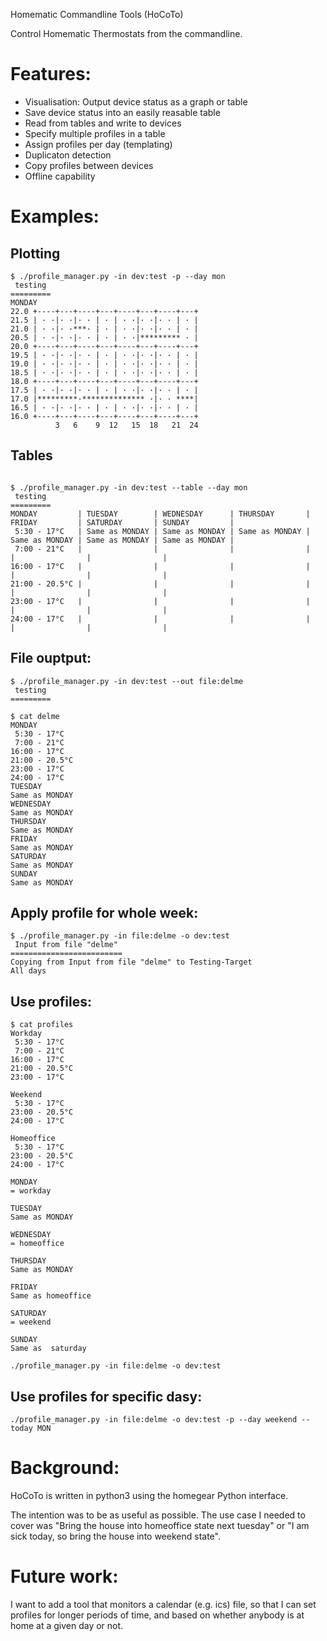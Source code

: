 Homematic Commandline Tools (HoCoTo)

Control Homematic Thermostats from the commandline.

# Features:
- Visualisation: Output device status as a graph or table
- Save device status into an easily reasable table
- Read from tables and write to devices
- Specify multiple profiles in a table
- Assign profiles per day (templating)
- Duplicaton detection
- Copy profiles between devices
- Offline capability

# Examples:

## Plotting
```
$ ./profile_manager.py -in dev:test -p --day mon
 testing
=========
MONDAY
22.0 +----+---+----+---+----+---+----+---+
21.5 | · ·|· ·|· · | · | · ·|· ·|· · | · |
21.0 | · ·|· ·***· | · | · ·|· ·|· · | · |
20.5 | · ·|· ·|· · | · | · ·|********* · |
20.0 +----+---+----+---+----+---+----+---+
19.5 | · ·|· ·|· · | · | · ·|· ·|· · | · |
19.0 | · ·|· ·|· · | · | · ·|· ·|· · | · |
18.5 | · ·|· ·|· · | · | · ·|· ·|· · | · |
18.0 +----+---+----+---+----+---+----+---+
17.5 | · ·|· ·|· · | · | · ·|· ·|· · | · |
17.0 |*********·************** ·|· · ****|
16.5 | · ·|· ·|· · | · | · ·|· ·|· · | · |
16.0 +----+---+----+---+----+---+----+---+
          3   6    9  12   15  18   21  24
```

## Tables
```

$ ./profile_manager.py -in dev:test --table --day mon
 testing
=========
MONDAY         | TUESDAY        | WEDNESDAY      | THURSDAY       | FRIDAY         | SATURDAY       | SUNDAY         | 
 5:30 - 17°C   | Same as MONDAY | Same as MONDAY | Same as MONDAY | Same as MONDAY | Same as MONDAY | Same as MONDAY | 
 7:00 - 21°C   |                |                |                |                |                |                | 
16:00 - 17°C   |                |                |                |                |                |                | 
21:00 - 20.5°C |                |                |                |                |                |                | 
23:00 - 17°C   |                |                |                |                |                |                | 
24:00 - 17°C   |                |                |                |                |                |                | 
```

## File ouptput:
```
$ ./profile_manager.py -in dev:test --out file:delme
 testing
=========

$ cat delme 
MONDAY
 5:30 - 17°C
 7:00 - 21°C
16:00 - 17°C
21:00 - 20.5°C
23:00 - 17°C
24:00 - 17°C
TUESDAY
Same as MONDAY 
WEDNESDAY
Same as MONDAY 
THURSDAY
Same as MONDAY 
FRIDAY
Same as MONDAY 
SATURDAY
Same as MONDAY 
SUNDAY
Same as MONDAY 
```

## Apply profile for whole week:
```
$ ./profile_manager.py -in file:delme -o dev:test
 Input from file "delme"
=========================
Copying from Input from file "delme" to Testing-Target
All days
```
## Use profiles:
```
$ cat profiles
Workday
 5:30 - 17°C
 7:00 - 21°C
16:00 - 17°C
21:00 - 20.5°C
23:00 - 17°C

Weekend
 5:30 - 17°C
23:00 - 20.5°C
24:00 - 17°C

Homeoffice
 5:30 - 17°C
23:00 - 20.5°C
24:00 - 17°C

MONDAY
= workday

TUESDAY
Same as MONDAY 

WEDNESDAY
= homeoffice 

THURSDAY
Same as MONDAY 

FRIDAY
Same as homeoffice

SATURDAY
= weekend

SUNDAY
Same as  saturday

./profile_manager.py -in file:delme -o dev:test
```

## Use profiles for specific dasy:

```
./profile_manager.py -in file:delme -o dev:test -p --day weekend --today MON
```


# Background:

HoCoTo is written in python3 using the homegear Python interface.

The intention was to be as useful as possible. The use case I needed to
cover was "Bring the house into homeoffice state next tuesday" or "I am
sick today, so bring the house into weekend state".

# Future work:

I want to add a tool that monitors a calendar (e.g. ics) file, so that I
can set profiles for longer periods of time, and based on whether anybody
is at home at a given day or not.

